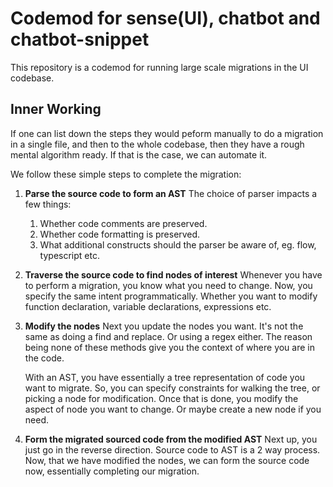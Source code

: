 # Codemod for sense(UI), chatbot and chatbot-snippet

This repository is a codemod for running large scale migrations in the UI codebase. 

## Inner Working

If one can list down the steps they would peform manually to do a migration in a single file, and then to the whole codebase, then they have a rough mental algorithm ready. If that is the case, we can automate it.

We follow these simple steps to complete the migration: 

1. **Parse the source code to form an AST**
    The choice of parser impacts a few things: 
    1. Whether code comments are preserved.
    2. Whether code formatting is preserved.
    3. What additional constructs should the parser be aware of, eg. flow, typescript etc.

2. **Traverse the source code to find nodes of interest**
    Whenever you have to perform a migration, you know what you need to change.
    Now, you specify the same intent programmatically.
    Whether you want to modify function declaration, variable declarations, expressions etc.

3. **Modify the nodes**
    Next you update the nodes you want. It's not the same as doing a find and replace. Or using a regex either. The reason being none of these methods give you the context of where you are in the code.

    With an AST, you have essentially a tree representation of code you want to migrate. So, you can specify constraints for walking the tree, or picking a node for modification. Once that is done, you modify the aspect of node you want to change. Or maybe create a new node if you need.

4. **Form the migrated sourced code from the modified AST**
    Next up, you just go in the reverse direction. Source code to AST is a 2 way process. Now, that we have modified the nodes, we can form the source code now, essentially completing our migration.
